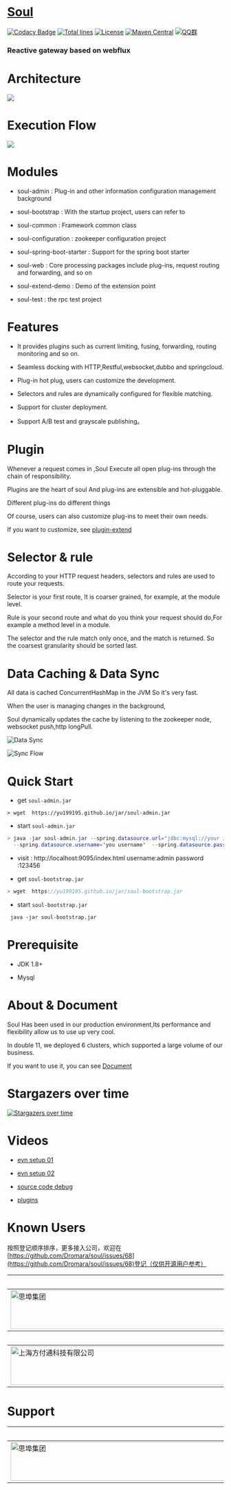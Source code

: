 # [Soul](https://dromara.org)

[![Codacy Badge](https://api.codacy.com/project/badge/Grade/4367ffad5b434b7e8078b3a68cc6398d)](https://www.codacy.com/app/yu199195/soul?utm_source=github.com&amp;utm_medium=referral&amp;utm_content=Dromara/soul&amp;utm_campaign=Badge_Grade)
[![Total lines](https://tokei.rs/b1/github/Dromara/soul?category=lines)](https://github.com/Dromara/soul)
[![License](https://img.shields.io/badge/License-Apache%202.0-blue.svg?label=license)](https://github.com/Dromara/soul/blob/master/LICENSE)
[![Maven Central](https://img.shields.io/maven-central/v/org.dromara/soul.svg?label=maven%20central)](http://search.maven.org/#search%7Cga%7C1%7Cg%3A%22org.dromara%22%20AND%soul)
[![QQ群](https://img.shields.io/badge/chat-on%20QQ-ff69b4.svg?style=flat-square)](https://shang.qq.com/wpa/qunwpa?idkey=03bbb6f74b3257989316c0a8cf07cec117314dbdfe4fa7a20870b298b7db2c3b)


### Reactive gateway based on webflux

# Architecture
 
 ![](https://yu199195.github.io/images/soul/soul-framework.png)  
  
# Execution Flow
 
 ![](https://yu199195.github.io/images/soul/soul-handler.png)
  
# Modules

 * soul-admin : Plug-in and other information configuration management background
 
 * soul-bootstrap : With the startup project, users can refer to
 
 * soul-common :  Framework common class
 
 * soul-configuration : zookeeper configuration project
 
 * soul-spring-boot-starter : Support for the spring boot starter
 
 * soul-web : Core processing packages include plug-ins, request routing and forwarding, and so on
 
 * soul-extend-demo : Demo of the extension point
 
 * soul-test : the rpc test project

# Features

   * It provides plugins such as current limiting, fusing, forwarding, routing monitoring and so on.
   
   * Seamless docking with HTTP,Restful,websocket,dubbo and springcloud.
   
   * Plug-in hot plug, users can customize the development.
   
   * Selectors and rules are dynamically configured for flexible matching.

   * Support for cluster deployment.
   
   * Support A/B test and grayscale publishing。
   

# Plugin

 Whenever a request comes in ,Soul Execute all open plug-ins through the chain of responsibility.
 
 Plugins are the heart of soul And plug-ins are extensible and hot-pluggable.
 
 Different plug-ins do different things 
 
 Of course, users can also customize plug-ins to meet their own needs.
 
 If you want to customize, see [plugin-extend](https://dromara.org/website/zh-cn/docs/soul/extend.html)
 

# Selector & rule 

  According to your HTTP request headers, selectors and rules are used to route your requests.
  
  Selector is your first route, It is coarser grained, for example, at the module level.
  
  Rule is your second route and what do you think your request should do,For example a method level in a module.
  
  The selector and the rule match only once, and the match is returned. So the coarsest granularity should be sorted last.
   
  
# Data Caching  & Data Sync
 
  All data is cached ConcurrentHashMap in the JVM So it's very fast.
  
  When the user is managing changes in the background,
  
  Soul dynamically updates the cache by listening to the zookeeper node, websocket push,http longPull.
  
  ![Data Sync](https://bestkobe.gitee.io/images/soul/soul-config-processor.png?_t=201908032316)
  
  ![Sync Flow](https://bestkobe.gitee.io/images/soul/config-strage-processor.png?_t=201908032339)
 
# Quick Start
 * get `soul-admin.jar`
 
```
> wget  https://yu199195.github.io/jar/soul-admin.jar
```

* start `soul-admin.jar`
```java
> java -jar soul-admin.jar --spring.datasource.url="jdbc:mysql://your ip:3306/soul?useUnicode=true&characterEncoding=utf-8&zeroDateTimeBehavior=CONVERT_TO_NULL&failOverReadOnly=false&autoReconnect=true&useSSL=false"  
  --spring.datasource.username='you username'  --spring.datasource.password='you password'
```
* visit : http://localhost:9095/index.html  username:admin  password :123456

* get `soul-bootstrap.jar`

```java
> wget  https://yu199195.github.io/jar/soul-bootstrap.jar
```

*  start `soul-bootstrap.jar`  

```xml
 java -jar soul-bootstrap.jar
```

# Prerequisite
 
   * JDK 1.8+
   
   * Mysql
   
# About & Document
  
   Soul Has been used in our production environment,Its performance and flexibility allow us to use up very cool.
   
   In double 11, we deployed 6 clusters, which supported a large volume of our business.
   
   If you want to use it, you can see [Document](https://dromara.org/website/zh-cn/docs/soul/soul.html)
        
# Stargazers over time

[![Stargazers over time](https://starchart.cc/Dromara/soul.svg)](https://starchart.cc/Dromara/soul)

# Videos

* [evn setup 01 ](http://www.iqiyi.com/w_19s6521605.html)

* [evn setup 02 ](http://www.iqiyi.com/w_19s65203ap.html)

* [source code debug](http://www.iqiyi.com/w_19s650tbol.html)

* [plugins](http://www.iqiyi.com/w_19s651zyo9.html)

# Known Users

按照登记顺序排序，更多接入公司，欢迎在[https://github.com/Dromara/soul/issues/68](https://github.com/Dromara/soul/issues/68)登记（仅供开源用户参考）


<table>
  <thead>
    <th>广州思埠集团有限公司</th>
    <th>上海凯京信达科技集团有限公司</th>
    <th>上海彩贝壳科技有限公司</th>
    <th>江苏永钢集团有限公司</th>
  </thead>
  <tbody>
    <tr>
      <td><img src="https://yu199195.github.io/images/soul/users/sibu.jpg"  width="1800" height="90" alt="思埠集团"/>
      <td><img src="https://yu199195.github.io/images/soul/users/keking.png"  width="1800" height="90" alt="凯京集团"/>
      <td><img src="https://yu199195.github.io/images/soul/users/caibeike.png"  width="1800" height="90" alt="彩贝壳"/>
      <td><img src="https://yu199195.github.io/images/soul/users/jiangsuyonggang.jpg"  width="1800" height="90" alt="江苏永钢集团"/>
    </tr>
  </tbody>
  <thead>
      <th>上海方付通科技有限公司 </th>
      <th>上海理想信息产业集团有限公司</th>
      <th>北京开普云科技有限公司</th>
      <th>武汉颂大教育科技股份有限公司</th>
   </thead>
   <tbody>
       <tr>
         <td><img src="https://yu199195.github.io/images/soul/users/fangfutong.png"  width="1800" height="90" alt="上海方付通科技有限公司"/>
         <td><img src="https://yu199195.github.io/images/soul/users/lixiang.jpg"  width="1800" height="90" alt="上海理想信息产业集团有限公司"/>
         <td><img src="https://yu199195.github.io/images/soul/users/kaipuyun.png"  width="1800" height="90" alt="彩贝壳"/>
         <td><img src="https://yu199195.github.io/images/soul/users/songda.png"  width="1800" height="90" alt="江苏永钢集团"/>
       </tr>
    </tbody>
</table>


# Support  

<table>
  <thead>
    <th>芋道源码</th>
    <th>微信公众号</th>
    <th>QQ交流群</th>
    <th>jetbrains</th>
  </thead>
  <tbody>
    <tr>
      <td><img src="http://www.iocoder.cn/images/common/erweima.jpg"  width="1800" height="90" alt="思埠集团"/>
      <td><img src="https://yu199195.github.io/images/public.jpg"  width="1800" height="90" alt="凯京集团"/>
      <td><img src="https://yu199195.github.io/images/soul-qq.png"  width="1800" height="90" alt="彩贝壳"/>
      <td><img src="https://yu199195.github.io/images/jetbrains.svg"  width="1800" height="90" alt="江苏永钢集团"/>
    </tr>
  </tbody>
</table>
  
 
 